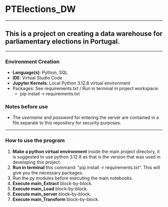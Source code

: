 # PTElections_DW
---
## This is a project on creating a data warehouse for parliamentary elections in Portugal.
---
### Environment Creation
- **Language(s)**: Python, SQL
- **IDE**: Virtual Studio Code
- **Jupyter Kernels**: Local Python 3.12.8 virtual environment
- Packages: See requirements.txt / Run in terminal in project workspace:
  - pip install -r requirements.txt

### Notes before use
- The _username_ and _password_ for entering the server are contained in a file separate to this repository for security purposes.
---
### How to use the program
1. **Make a python virtual environment** inside the main project directory, it is suggested to use python 3.12.8 as that is the version that was used in developing this project.
2. **Run in terminal** this command: "pip install -r requirements.txt". This will give you the necessary packages.
3. Run the py modules before executing the main notebooks.
4. **Execute main_Extract** block-by-block.
5. **Execute main_Load** block-by-block.
6. **Execute main_server** block-by-block.
7. **Execute main_Transform** block-by-block.